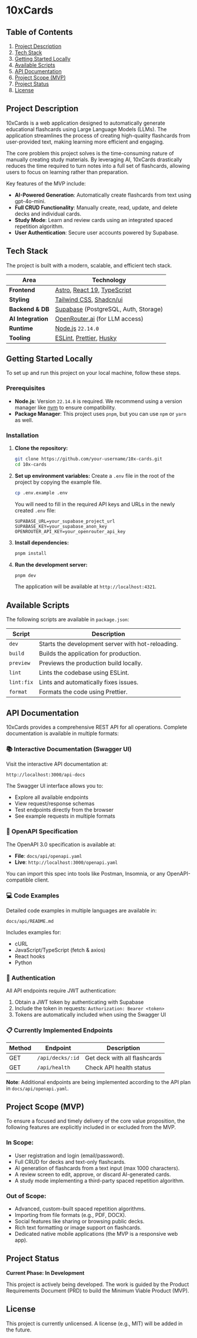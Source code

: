 # 10xCards

## Table of Contents
1. [Project Description](#project-description)
2. [Tech Stack](#tech-stack)
3. [Getting Started Locally](#getting-started-locally)
4. [Available Scripts](#available-scripts)
5. [API Documentation](#api-documentation)
6. [Project Scope (MVP)](#project-scope-mvp)
7. [Project Status](#project-status)
8. [License](#license)

## Project Description

10xCards is a web application designed to automatically generate educational flashcards using Large Language Models (LLMs). The application streamlines the process of creating high-quality flashcards from user-provided text, making learning more efficient and engaging.

The core problem this project solves is the time-consuming nature of manually creating study materials. By leveraging AI, 10xCards drastically reduces the time required to turn notes into a full set of flashcards, allowing users to focus on learning rather than preparation.

Key features of the MVP include:
- **AI-Powered Generation**: Automatically create flashcards from text using gpt-4o-mini.
- **Full CRUD Functionality**: Manually create, read, update, and delete decks and individual cards.
- **Study Mode**: Learn and review cards using an integrated spaced repetition algorithm.
- **User Authentication**: Secure user accounts powered by Supabase.

## Tech Stack

The project is built with a modern, scalable, and efficient tech stack.

| Area      | Technology                               |
|-----------|------------------------------------------|
| **Frontend**  | [Astro](https://astro.build/), [React 19](https://react.dev/), [TypeScript](https://www.typescriptlang.org/) |
| **Styling**   | [Tailwind CSS](https://tailwindcss.com/), [Shadcn/ui](https://ui.shadcn.com/) |
| **Backend & DB** | [Supabase](https://supabase.com/) (PostgreSQL, Auth, Storage) |
| **AI Integration** | [OpenRouter.ai](https://openrouter.ai/) (for LLM access) |
| **Runtime**   | [Node.js](https://nodejs.org/) `22.14.0` |
| **Tooling**   | [ESLint](https://eslint.org/), [Prettier](https://prettier.io/), [Husky](https://typicode.github.io/husky/) |

## Getting Started Locally

To set up and run this project on your local machine, follow these steps.

### Prerequisites

- **Node.js**: Version `22.14.0` is required. We recommend using a version manager like [nvm](https://github.com/nvm-sh/nvm) to ensure compatibility.
- **Package Manager**: This project uses `pnpm`, but you can use `npm` or `yarn` as well.

### Installation

1.  **Clone the repository:**
    ```bash
    git clone https://github.com/your-username/10x-cards.git
    cd 10x-cards
    ```

2.  **Set up environment variables:**
    Create a `.env` file in the root of the project by copying the example file.
    ```bash
    cp .env.example .env
    ```
    You will need to fill in the required API keys and URLs in the newly created `.env` file:
    ```
    SUPABASE_URL=your_supabase_project_url
    SUPABASE_KEY=your_supabase_anon_key
    OPENROUTER_API_KEY=your_openrouter_api_key
    ```

3.  **Install dependencies:**
    ```bash
    pnpm install
    ```

4.  **Run the development server:**
    ```bash
    pnpm dev
    ```
    The application will be available at `http://localhost:4321`.

## Available Scripts

The following scripts are available in `package.json`:

| Script     | Description                              |
|------------|------------------------------------------|
| `dev`      | Starts the development server with hot-reloading. |
| `build`    | Builds the application for production.   |
| `preview`  | Previews the production build locally.   |
| `lint`     | Lints the codebase using ESLint.         |
| `lint:fix` | Lints and automatically fixes issues.    |
| `format`   | Formats the code using Prettier.         |

## API Documentation

10xCards provides a comprehensive REST API for all operations. Complete documentation is available in multiple formats:

### 📚 Interactive Documentation (Swagger UI)

Visit the interactive API documentation at:
```
http://localhost:3000/api-docs
```

The Swagger UI interface allows you to:
- Explore all available endpoints
- View request/response schemas
- Test endpoints directly from the browser
- See example requests in multiple formats

### 📖 OpenAPI Specification

The OpenAPI 3.0 specification is available at:
- **File**: `docs/api/openapi.yaml`
- **Live**: `http://localhost:3000/openapi.yaml`

You can import this spec into tools like Postman, Insomnia, or any OpenAPI-compatible client.

### 💻 Code Examples

Detailed code examples in multiple languages are available in:
```
docs/api/README.md
```

Includes examples for:
- cURL
- JavaScript/TypeScript (fetch & axios)
- React hooks
- Python

### 🔑 Authentication

All API endpoints require JWT authentication:

1. Obtain a JWT token by authenticating with Supabase
2. Include the token in requests: `Authorization: Bearer <token>`
3. Tokens are automatically included when using the Swagger UI

### 📋 Currently Implemented Endpoints

| Method | Endpoint            | Description                           |
|--------|---------------------|---------------------------------------|
| GET    | `/api/decks/:id`    | Get deck with all flashcards          |
| GET    | `/api/health`       | Check API health status               |

**Note**: Additional endpoints are being implemented according to the API plan in `docs/api/openapi.yaml`.

## Project Scope (MVP)

To ensure a focused and timely delivery of the core value proposition, the following features are explicitly included in or excluded from the MVP.

### In Scope:
- User registration and login (email/password).
- Full CRUD for decks and text-only flashcards.
- AI generation of flashcards from a text input (max 1000 characters).
- A review screen to edit, approve, or discard AI-generated cards.
- A study mode implementing a third-party spaced repetition algorithm.

### Out of Scope:
- Advanced, custom-built spaced repetition algorithms.
- Importing from file formats (e.g., PDF, DOCX).
- Social features like sharing or browsing public decks.
- Rich text formatting or image support on flashcards.
- Dedicated native mobile applications (the MVP is a responsive web app).

## Project Status

**Current Phase: In Development**

This project is actively being developed. The work is guided by the Product Requirements Document (PRD) to build the Minimum Viable Product (MVP).

## License

This project is currently unlicensed. A license (e.g., MIT) will be added in the future.